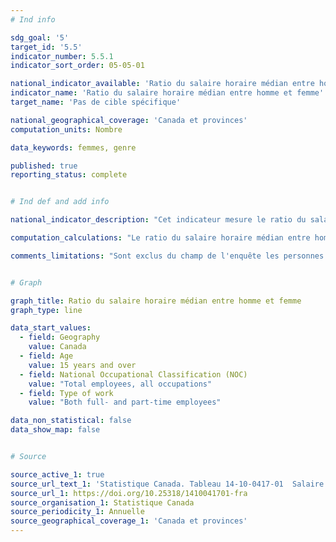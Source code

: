 ```yaml
---
# Ind info

sdg_goal: '5'
target_id: '5.5'
indicator_number: 5.5.1
indicator_sort_order: 05-05-01

national_indicator_available: 'Ratio du salaire horaire médian entre homme et femme'
indicator_name: 'Ratio du salaire horaire médian entre homme et femme'
target_name: 'Pas de cible spécifique'

national_geographical_coverage: 'Canada et provinces' 
computation_units: Nombre

data_keywords: femmes, genre

published: true
reporting_status: complete


# Ind def and add info

national_indicator_description: "Cet indicateur mesure le ratio du salaire horaire médian entre homme et femme. Il peut être interprété comme la proportion d'un dollar gagné par une femme pour chaque dollar gagné par un homme."

computation_calculations: "Le ratio du salaire horaire médian entre homme et femme est le salaire de la femme divisé par le salaire de l'homme. Par ailleurs, on peut soustraire ce ratio de un et le multiplier par 100 de façon à ce qu'il représente, quand il est positif, combien les femmes gagnent de moins que les hommes en termes de pourcentage (ou, s'il est négatif, combien les femmes gagnent de plus que les hommes)."

comments_limitations: "Sont exclus du champ de l'enquête les personnes qui vivent dans les réserves et dans d'autres peuplements autochtones des provinces, les membres à temps plein des Forces armées canadiennes, les pensionnaires d'établissements institutionnels et les ménages situés dans des régions extrêmement éloignées où la densité de population est très faible. Réunies, les personnes exclues de l'enquête représentent environ 2 % de la population de 15 ans et plus."


# Graph

graph_title: Ratio du salaire horaire médian entre homme et femme
graph_type: line

data_start_values:
  - field: Geography
    value: Canada
  - field: Age
    value: 15 years and over
  - field: National Occupational Classification (NOC)
    value: "Total employees, all occupations"
  - field: Type of work
    value: "Both full- and part-time employees"

data_non_statistical: false
data_show_map: false


# Source

source_active_1: true
source_url_text_1: 'Statistique Canada. Tableau 14-10-0417-01  Salaire des employés selon la profession, données annuelles'
source_url_1: https://doi.org/10.25318/1410041701-fra
source_organisation_1: Statistique Canada
source_periodicity_1: Annuelle
source_geographical_coverage_1: 'Canada et provinces'
---
```


